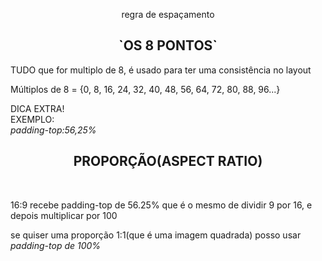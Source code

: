 
<p align=center>regra de espaçamento</p> 
<h2 align=center><strong>`OS 8 PONTOS`</strong></h2> 

<p>TUDO que for multiplo de 8, é usado para ter uma consistência no layout</p>

<p>Múltiplos de 8 = {0, 8, 16, 24, 32, 40, 48, 56, 64, 72, 80, 88, 96...}</p>

<p >DICA EXTRA!
  <br>
  EXEMPLO:
  <br>
  <i align=center>padding-top:56,25%</i>
</p>

  <h2 align=center><strong>PROPORÇÃO(ASPECT RATIO)</h2></strong><br>
<p>16:9 recebe padding-top de 56.25% que é  o mesmo de dividir 9 por 16, e depois multiplicar por 100</>
<p>se quiser uma proporção 1:1(que é uma imagem quadrada) posso usar <i>padding-top de 100%</i></p>
